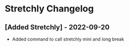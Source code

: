 # Stretchly Changelog

## [Added Stretchly] - 2022-09-20

- Added command to call stretchly mini and long break
